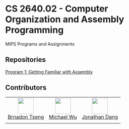 # CS 2640.02 - Computer Organization and Assembly Programming
MIPS Programs and Assignments

## Repositories
[Program 1: Getting Familiar with Assembly](https://github.com/MIPS-PIPS/Program-1-Getting-Familiar-with-Assembly)

## Contributors
|       |       |       |
| :---: | :---: | :---: |
| <img width="50" src="https://avatars.githubusercontent.com/u/86759315?v=4"/></br>[Brnadon Tseng](https://github.com/PlainOlSoapBar) | <img width="50" src="https://avatars.githubusercontent.com/u/98852023?v=4"/></br>[Michael Wu](https://github.com/MichaelWuhu) | <img width="50" src="https://avatars.githubusercontent.com/u/79808820?v=4"/></br> [Jonathan Dang](https://github.com/jdang9191)
|       |       |       |
